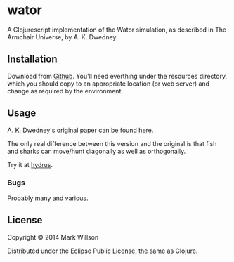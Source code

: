 # wator

A Clojurescript implementation of the Wator simulation, as described
in The Armchair Universe, by A. K. Dwedney.

## Installation

Download from [Github](http://github.com/mpwillson/wator).  You'll need
everthing under the resources directory, which you should copy to an
appropriate location (or web server) and change as required by the
environment.

## Usage

A. K. Dwedney's original paper can be found [here](http://home.cc.gatech.edu/biocs1/uploads/2/wator_dewdney.pdf).

The only real difference between this version and the original is that
fish and sharks can move/hunt diagonally as well as orthogonally.

Try it at [hydrus](http://hydrus.org.uk/wator.html).

### Bugs

Probably many and various.

## License

Copyright © 2014 Mark Willson

Distributed under the Eclipse Public License, the same as Clojure.
